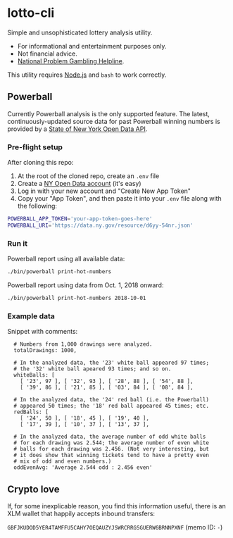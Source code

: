 # lotto-cli

Simple and unsophisticated lottery analysis utility.

* For informational and entertainment purposes only.
* Not financial advice.
* [National Problem Gambling Helpline](https://www.ncpgambling.org/).

This utility requires [Node.js](https://nodejs.org/en/) and `bash` to work correctly.

## Powerball

Currently Powerball analysis is the only supported feature. The latest, continuously-updated source data for past Powerball winning numbers is provided by a [State of New York Open Data API](https://data.ny.gov/Government-Finance/Lottery-Powerball-Winning-Numbers-Beginning-2010/d6yy-54nr).

### Pre-flight setup

After cloning this repo:

1. At the root of the cloned repo, create an `.env` file
2. Create a [NY Open Data account](https://data.ny.gov/login) (it's easy)
3. Log in with your new account and "Create New App Token"
4. Copy your "App Token", and then paste it into your `.env` file along with the following:

```bash
POWERBALL_APP_TOKEN='your-app-token-goes-here'
POWERBALL_URI='https://data.ny.gov/resource/d6yy-54nr.json'
```

### Run it

Powerball report using all available data:

```bash
./bin/powerball print-hot-numbers
```

Powerball report using data from Oct. 1, 2018 onward:

```bash
./bin/powerball print-hot-numbers 2018-10-01
```

### Example data

Snippet with comments:

```
  # Numbers from 1,000 drawings were analyzed.
  totalDrawings: 1000,

  # In the analyzed data, the '23' white ball appeared 97 times;
  # the '32' white ball apeared 93 times; and so on.
  whiteBalls: [
    [ '23', 97 ], [ '32', 93 ], [ '28', 88 ], [ '54', 88 ],
    [ '39', 86 ], [ '21', 85 ], [ '03', 84 ], [ '08', 84 ],

  # In the analyzed data, the '24' red ball (i.e. the Powerball)
  # appeared 50 times; the '18' red ball appeared 45 times; etc.
  redBalls: [
    [ '24', 50 ], [ '18', 45 ], [ '19', 40 ],
    [ '17', 39 ], [ '10', 37 ], [ '13', 37 ],

  # In the analyzed data, the average number of odd white balls
  # for each drawing was 2.544; the average number of even white
  # balls for each drawing was 2.456. (Not very interesting, but
  # it does show that winning tickets tend to have a pretty even
  # mix of odd and even numbers.)
  oddEvenAvg: 'Average 2.544 odd : 2.456 even'
```

## Crypto love

If, for some inexplicable reason, you find this information useful, there is an XLM wallet that happily accepts inbound transfers:

`GBFJKUDOD5YER4TAMFFU5CAHY7OEQAUZYJSWRCRRGSGUERW6BRNNPXNF` (memo ID: `-`)
